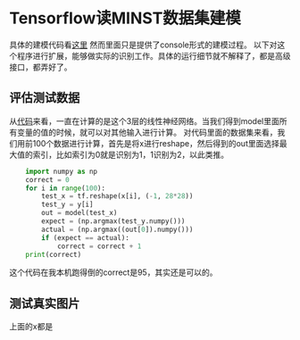 # Tensorflow读MINST数据集建模
具体的建模代码看[这里](https://github.com/dragen1860/Deep-Learning-with-TensorFlow-book/blob/master/ch03/main.py) 然而里面只是提供了console形式的建模过程。 以下对这个程序进行扩展，能够做实际的识别工作。具体的运行细节就不解释了，都是高级接口，都弄好了。

## 评估测试数据
从[代码](https://github.com/dragen1860/Deep-Learning-with-TensorFlow-book/blob/master/ch03/main.py)来看，一直在计算的是这个3层的线性神经网络。当我们得到model里面所有变量的值的时候，就可以对其他输入进行计算。
对代码里面的数据集来看，我们用前100个数据进行计算，首先是将x进行reshape，然后得到的out里面选择最大值的索引，比如索引为0就是识别为1，1识别为2，以此类推。
```python
    import numpy as np
    correct = 0
    for i in range(100):
        test_x = tf.reshape(x[i], (-1, 28*28))
        test_y = y[i]
        out = model(test_x)
        expect = (np.argmax(test_y.numpy()))
        actual = (np.argmax((out[0]).numpy()))
        if (expect == actual):
            correct = correct + 1
    print(correct)
 ```
 这个代码在我本机跑得倒的correct是95，其实还是可以的。
 
 ## 测试真实图片
 上面的x都是
